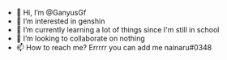 - 👋 Hi, I’m @GanyusGf
- 👀 I’m interested in genshin 
- 🌱 I’m currently learning a lot of things since I'm still in school
- 💞️ I’m looking to collaborate on nothing
- 📫 How to reach me? Errrrr you can add me nainaru#0348

<!---
GanyusGf/GanyusGf is a ✨ special ✨ repository because its `README.md` (this file) appears on your GitHub profile.
You can click the Preview link to take a look at your changes.
--->
